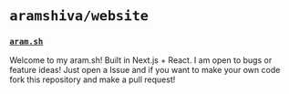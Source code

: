 # `aramshiva/website`
### [`aram.sh`](https://www.aram.sh/)
Welcome to my aram.sh! Built in Next.js + React.
I am open to bugs or feature ideas! Just open a Issue and if you want to make your own code fork this repository and make a pull request!
